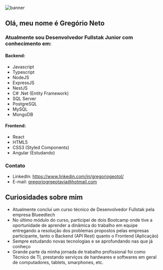 ![banner](https://user-images.githubusercontent.com/97900313/234378745-bd0da62e-2bd4-4f97-80a6-7cb3e0853e94.png)

## Olá, meu nome é Gregório Neto

### Atualmente sou Desenvolvedor Fullstak Junior com conhecimento em:

#### Backend:
* Javascript
* Typescript
* NodeJS
* ExpressJS
* NestJS
* C# .Net (Entity Framework)
* SQL Server
* PostgreSQL
* MySQL
* MongoDB

#### Frontend:
* React
* HTML5
* CSS3 (Styled Components)
* Angular (Estudando)

### Contato
* LinkedIn: https://www.linkedin.com/in/gregoriogeotol/
* E-mail: gregoriogrgeotavia@hotmail.com

## Curiosidades sobre mim

* Atualmente concluí um curso técnico de Desenvolvedor Fullstak pela empresa Blueedtech
* No último módulo do curso, participei de dois Bootcamp onde tive a oportunidade de aprender a dinâmica do trabalho em equipe entregando a resolução dos problemas propostos pelas empresas participante, tanto o Backend (API Rest) quanto o Frontend (Aplicação)
* Sempre estudando novas tecnologias e se aprofundando nas que já conheço
* Grande parte da minha jornada de trabalho profissional foi como Técnico de TI, prestando serviços de hardwares e softwares em geral de computadores, tablets, smarphones, etc.
